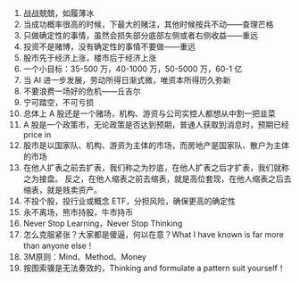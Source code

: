 1. 战战兢兢，如履薄冰
2. 当成功概率很高的时候，下最大的赌注，其他时候按兵不动——查理芒格
3. 只做确定性的事情，虽然会损失部分底部左侧或者右侧收益——重远
4. 投资不是赌博，没有确定性的事情不要做——重远
5. 股市先于经济上涨，楼市后于经济上涨
6. 一个小目标：35-500 万，40-1000 万，50-5000 万，60-1 亿
7. 当 AI 进一步发展，劳动所得日渐式微，唯资本所得历久弥新
8. 不要浪费一场好的危机——丘吉尔
9. 宁可踏空，不可亏损
10. 总体上 A 股还是一个赌场，机构、游资与公司实控人都想从中割一把韭菜
11. A 股是一个政策市，无论政策是否达到预期，普通人获取到消息时，预期已经 price in
12. 股市是以国家队、机构、游资为主体的市场，而房地产是国家队、散户为主体的市场
13. 在他人扩表之前去扩表，我们称之为抄底，在他人扩表之后才扩表，我们就称之为接盘。  反之，在他人缩表之前去缩表，就是高位套现，在他人缩表之后去缩表，就是贱卖资产。
14. 不投个股，投行业或概念 ETF，分担风险，确保更高的确定性
15. 永不离场，熊市持股，牛市持币
16. Never Stop Learning，Never Stop Thinking
17. 怎么克服紧张？大家都是傻逼，何以在意？What I have known is far more than anyone else！
18. 3M原则：Mind、Method、Money
19. 按图索骥是无法奏效的，Thinking and formulate a pattern suit yourself！